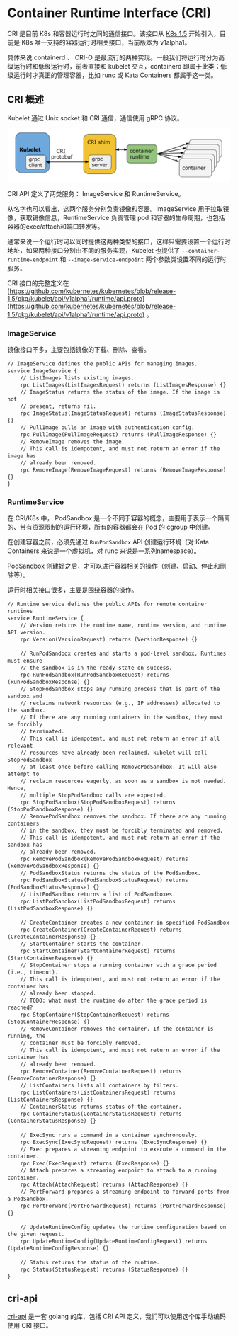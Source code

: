 # Container Runtime Interface (CRI)

CRI 是目前 K8s 和容器运行时之间的通信接口。该接口从 [K8s 1.5](https://kubernetes.io/blog/2016/12/container-runtime-interface-cri-in-kubernetes/) 开始引入，目前是 K8s 唯一支持的容器运行时相关接口，当前版本为 v1alpha1。

具体来说 containerd 、 CRI-O 是最流行的两种实现。一般我们将运行时分为高级运行时和低级运行时，前者直接和 kubelet 交互，containerd 即属于此类；低级运行时才真正的管理容器，比如 runc 或 Kata Containers 都属于这一类。

## CRI 概述

Kubelet 通过 Unix socket 和 CRI 通信，通信使用 gRPC 协议。

![](images/cri.png)

CRI API 定义了两类服务： ImageService 和 RuntimeService。

从名字也可以看出，这两个服务分别负责镜像和容器。ImageService 用于拉取镜像，获取镜像信息，RuntimeService 负责管理 pod 和容器的生命周期，也包括容器的exec/attach和端口转发等。

通常来说一个运行时可以同时提供这两种类型的接口，这样只需要设置一个运行时地址，如果两种接口分别由不同的服务实现，Kubelet 也提供了 `--container-runtime-endpoint` 和 `--image-service-endpoint` 两个参数类设置不同的运行时服务。

CRI 接口的完整定义在 [https://github.com/kubernetes/kubernetes/blob/release-1.5/pkg/kubelet/api/v1alpha1/runtime/api.proto](https://github.com/kubernetes/kubernetes/blob/release-1.5/pkg/kubelet/api/v1alpha1/runtime/api.proto) 。

### ImageService

镜像接口不多，主要包括镜像的下载、删除、查看。

```
// ImageService defines the public APIs for managing images.
service ImageService {
    // ListImages lists existing images.
    rpc ListImages(ListImagesRequest) returns (ListImagesResponse) {}
    // ImageStatus returns the status of the image. If the image is not
    // present, returns nil.
    rpc ImageStatus(ImageStatusRequest) returns (ImageStatusResponse) {}
    // PullImage pulls an image with authentication config.
    rpc PullImage(PullImageRequest) returns (PullImageResponse) {}
    // RemoveImage removes the image.
    // This call is idempotent, and must not return an error if the image has
    // already been removed.
    rpc RemoveImage(RemoveImageRequest) returns (RemoveImageResponse) {}
}
```

### RuntimeService

在 CRI/K8s 中， PodSandbox 是一个不同于容器的概念，主要用于表示一个隔离的、带有资源限制的运行环境，所有的容器都会在 Pod 的 cgroup 中创建。

在创建容器之前，必须先通过 `RunPodSandbox` API 创建运行环境（对 Kata Containers 来说是一个虚拟机，对 runc 来说是一系列namespace）。

PodSandbox 创建好之后，才可以进行容器相关的操作（创建、启动、停止和删除等）。

运行时相关接口很多，主要是围绕容器的操作。

```
// Runtime service defines the public APIs for remote container runtimes
service RuntimeService {
    // Version returns the runtime name, runtime version, and runtime API version.
    rpc Version(VersionRequest) returns (VersionResponse) {}

    // RunPodSandbox creates and starts a pod-level sandbox. Runtimes must ensure
    // the sandbox is in the ready state on success.
    rpc RunPodSandbox(RunPodSandboxRequest) returns (RunPodSandboxResponse) {}
    // StopPodSandbox stops any running process that is part of the sandbox and
    // reclaims network resources (e.g., IP addresses) allocated to the sandbox.
    // If there are any running containers in the sandbox, they must be forcibly
    // terminated.
    // This call is idempotent, and must not return an error if all relevant
    // resources have already been reclaimed. kubelet will call StopPodSandbox
    // at least once before calling RemovePodSandbox. It will also attempt to
    // reclaim resources eagerly, as soon as a sandbox is not needed. Hence,
    // multiple StopPodSandbox calls are expected.
    rpc StopPodSandbox(StopPodSandboxRequest) returns (StopPodSandboxResponse) {}
    // RemovePodSandbox removes the sandbox. If there are any running containers
    // in the sandbox, they must be forcibly terminated and removed.
    // This call is idempotent, and must not return an error if the sandbox has
    // already been removed.
    rpc RemovePodSandbox(RemovePodSandboxRequest) returns (RemovePodSandboxResponse) {}
    // PodSandboxStatus returns the status of the PodSandbox.
    rpc PodSandboxStatus(PodSandboxStatusRequest) returns (PodSandboxStatusResponse) {}
    // ListPodSandbox returns a list of PodSandboxes.
    rpc ListPodSandbox(ListPodSandboxRequest) returns (ListPodSandboxResponse) {}

    // CreateContainer creates a new container in specified PodSandbox
    rpc CreateContainer(CreateContainerRequest) returns (CreateContainerResponse) {}
    // StartContainer starts the container.
    rpc StartContainer(StartContainerRequest) returns (StartContainerResponse) {}
    // StopContainer stops a running container with a grace period (i.e., timeout).
    // This call is idempotent, and must not return an error if the container has
    // already been stopped.
    // TODO: what must the runtime do after the grace period is reached?
    rpc StopContainer(StopContainerRequest) returns (StopContainerResponse) {}
    // RemoveContainer removes the container. If the container is running, the
    // container must be forcibly removed.
    // This call is idempotent, and must not return an error if the container has
    // already been removed.
    rpc RemoveContainer(RemoveContainerRequest) returns (RemoveContainerResponse) {}
    // ListContainers lists all containers by filters.
    rpc ListContainers(ListContainersRequest) returns (ListContainersResponse) {}
    // ContainerStatus returns status of the container.
    rpc ContainerStatus(ContainerStatusRequest) returns (ContainerStatusResponse) {}

    // ExecSync runs a command in a container synchronously.
    rpc ExecSync(ExecSyncRequest) returns (ExecSyncResponse) {}
    // Exec prepares a streaming endpoint to execute a command in the container.
    rpc Exec(ExecRequest) returns (ExecResponse) {}
    // Attach prepares a streaming endpoint to attach to a running container.
    rpc Attach(AttachRequest) returns (AttachResponse) {}
    // PortForward prepares a streaming endpoint to forward ports from a PodSandbox.
    rpc PortForward(PortForwardRequest) returns (PortForwardResponse) {}

    // UpdateRuntimeConfig updates the runtime configuration based on the given request.
    rpc UpdateRuntimeConfig(UpdateRuntimeConfigRequest) returns (UpdateRuntimeConfigResponse) {}

    // Status returns the status of the runtime.
    rpc Status(StatusRequest) returns (StatusResponse) {}
}
```

## cri-api

[cri-api](https://github.com/kubernetes/cri-api) 是一套 golang 的库，包括 CRI API 定义，我们可以使用这个库手动编码使用 CRI 接口。


